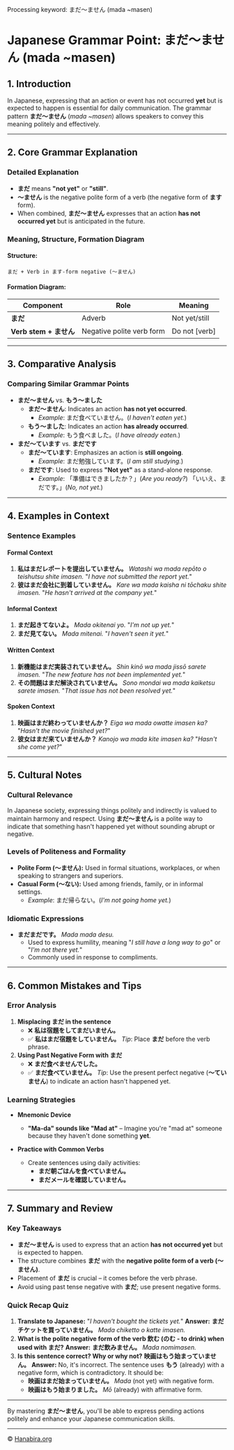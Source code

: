 Processing keyword: まだ～ません (mada ~masen)
# Japanese Grammar Point: まだ～ません (mada ~masen)

## 1. Introduction
In Japanese, expressing that an action or event has not occurred **yet** but is expected to happen is essential for daily communication. The grammar pattern **まだ～ません** (*mada ~masen*) allows speakers to convey this meaning politely and effectively.

---
## 2. Core Grammar Explanation
### Detailed Explanation
- **まだ** means **"not yet"** or **"still"**.
- **～ません** is the negative polite form of a verb (the negative form of **ます** form).
- When combined, **まだ～ません** expresses that an action **has not occurred yet** but is anticipated in the future.
### Meaning, Structure, Formation Diagram
#### Structure:
```
まだ + Verb in ます-form negative (～ません)
```
#### Formation Diagram:
| Component                 | Role                       | Meaning             |
|---------------------------|----------------------------|---------------------|
| **まだ**                  | Adverb                     | Not yet/still       |
| **Verb stem + ません**     | Negative polite verb form  | Do not [verb]       |
---
## 3. Comparative Analysis
### Comparing Similar Grammar Points
- **まだ～ません** vs. **もう～ました**
  - **まだ～ません**: Indicates an action **has not yet occurred**.
    - *Example*: まだ食べていません。(*I haven't eaten yet.*)
  - **もう～ました**: Indicates an action **has already occurred**.
    - *Example*: もう食べました。(*I have already eaten.*)
- **まだ～ています** vs. **まだです**
  - **まだ～ています**: Emphasizes an action is **still ongoing**.
    - *Example*: まだ勉強しています。(*I am still studying.*)
  - **まだです**: Used to express **"Not yet"** as a stand-alone response.
    - *Example*: 「準備はできましたか？」(*Are you ready?*) 「いいえ、まだです。」(*No, not yet.*)
---
## 4. Examples in Context
### Sentence Examples
#### Formal Context
1. **私はまだレポートを提出していません。**
   *Watashi wa mada repōto o teishutsu shite imasen.*
   "*I have not submitted the report yet.*"
2. **彼はまだ会社に到着していません。**
   *Kare wa mada kaisha ni tōchaku shite imasen.*
   "*He hasn't arrived at the company yet.*"
#### Informal Context
1. **まだ起きてないよ。**
   *Mada okitenai yo.*
   "*I'm not up yet.*"
2. **まだ見てない。**
   *Mada mitenai.*
   "*I haven't seen it yet.*"
#### Written Context
1. **新機能はまだ実装されていません。**
   *Shin kinō wa mada jissō sarete imasen.*
   "*The new feature has not been implemented yet.*"
2. **その問題はまだ解決されていません。**
   *Sono mondai wa mada kaiketsu sarete imasen.*
   "*That issue has not been resolved yet.*"
#### Spoken Context
1. **映画はまだ終わっていませんか？**
   *Eiga wa mada owatte imasen ka?*
   "*Hasn't the movie finished yet?*"
2. **彼女はまだ来ていませんか？**
   *Kanojo wa mada kite imasen ka?*
   "*Hasn't she come yet?*"
---
## 5. Cultural Notes
### Cultural Relevance
In Japanese society, expressing things politely and indirectly is valued to maintain harmony and respect. Using **まだ～ません** is a polite way to indicate that something hasn't happened yet without sounding abrupt or negative.
### Levels of Politeness and Formality
- **Polite Form (～ません):**
  Used in formal situations, workplaces, or when speaking to strangers and superiors.
- **Casual Form (～ない):**
  Used among friends, family, or in informal settings.
  - *Example*: まだ帰らない。(*I'm not going home yet.*)
### Idiomatic Expressions
- **まだまだです。**
  *Mada mada desu.*
  - Used to express humility, meaning "*I still have a long way to go*" or "*I'm not there yet.*"
  - Commonly used in response to compliments.
---
## 6. Common Mistakes and Tips
### Error Analysis
1. **Misplacing まだ in the sentence**
   - ❌ **私は宿題をしてまだいません。**
   - ✅ **私はまだ宿題をしていません。**
   *Tip*: Place **まだ** before the verb phrase.
2. **Using Past Negative Form with まだ**
   - ❌ **まだ食べませんでした。**
   - ✅ **まだ食べていません。**
   *Tip*: Use the present perfect negative (**～ていません**) to indicate an action hasn't happened yet.
### Learning Strategies
- **Mnemonic Device**
  - **"Ma-da" sounds like "Mad at"** – Imagine you're "mad at" someone because they haven't done something **yet**.
  
- **Practice with Common Verbs**
  - Create sentences using daily activities:
    - **まだ朝ごはんを食べていません。**
    - **まだメールを確認していません。**
---
## 7. Summary and Review
### Key Takeaways
- **まだ～ません** is used to express that an action **has not occurred yet** but is expected to happen.
- The structure combines **まだ** with the **negative polite form of a verb (～ません)**.
- Placement of **まだ** is crucial – it comes before the verb phrase.
- Avoid using past tense negative with **まだ**; use present negative forms.
### Quick Recap Quiz
1. **Translate to Japanese:**
   "*I haven't bought the tickets yet.*"
   **Answer:**
   **まだチケットを買っていません。**
   *Mada chiketto o katte imasen.*
2. **What is the polite negative form of the verb 飲む (のむ - to drink) when used with まだ?**
   **Answer:**
   **まだ飲みません。**
   *Mada nomimasen.*
3. **Is this sentence correct? Why or why not?**
   **映画はもう始まっていません。**
   **Answer:**
   No, it's incorrect. The sentence uses **もう** (already) with a negative form, which is contradictory. It should be:
   - **映画はまだ始まっていません。**
     *Mada* (not yet) with negative form.
   - **映画はもう始まりました。**
     *Mō* (already) with affirmative form.
---
By mastering **まだ～ません**, you'll be able to express pending actions politely and enhance your Japanese communication skills.


---

© [Hanabira.org](https://hanabira.org)
